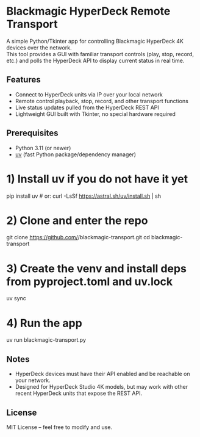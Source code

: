 # Blackmagic HyperDeck Remote Transport

A simple Python/Tkinter app for controlling Blackmagic HyperDeck 4K devices over the network.  
This tool provides a GUI with familiar transport controls (play, stop, record, etc.) and polls the HyperDeck API to display current status in real time.

## Features
- Connect to HyperDeck units via IP over your local network  
- Remote control playback, stop, record, and other transport functions  
- Live status updates pulled from the HyperDeck REST API  
- Lightweight GUI built with Tkinter, no special hardware required  

## Prerequisites
- Python 3.11 (or newer)  
- [uv](https://github.com/astral-sh/uv) (fast Python package/dependency manager)  

# 1) Install uv if you do not have it yet
pip install uv    # or: curl -LsSf https://astral.sh/uv/install.sh | sh

# 2) Clone and enter the repo
git clone https://github.com/<your-username>/blackmagic-transport.git
cd blackmagic-transport

# 3) Create the venv and install deps from pyproject.toml and uv.lock
uv sync

# 4) Run the app
uv run blackmagic-transport.py

## Notes
- HyperDeck devices must have their API enabled and be reachable on your network.  
- Designed for HyperDeck Studio 4K models, but may work with other recent HyperDeck units that expose the REST API.  

## License
MIT License – feel free to modify and use.

